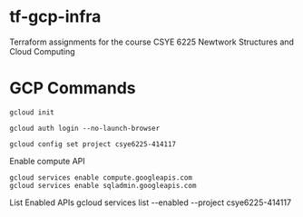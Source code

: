 # tf-gcp-infra
Terraform assignments for the course CSYE 6225 Newtwork Structures and Cloud Computing 

# GCP Commands

```
gcloud init
```
```
gcloud auth login --no-launch-browser
```
```
gcloud config set project csye6225-414117
```

Enable compute API
```
gcloud services enable compute.googleapis.com
gcloud services enable sqladmin.googleapis.com
```

List Enabled APIs 
gcloud services list --enabled --project csye6225-414117